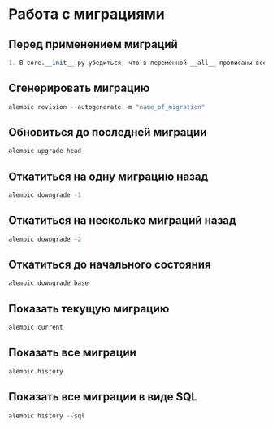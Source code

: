 # Работа с миграциями
## Перед применением миграций
```python
1. В core.__init__.py убедиться, что в переменной __all__ прописаны все модели 
```

## Сгенерировать миграцию
```python
alembic revision --autogenerate -m "name_of_migration" 
```
## Обновиться до последней миграции
```python
alembic upgrade head
```
## Откатиться на одну миграцию назад
```python
alembic downgrade -1
```
## Откатиться на несколько миграций назад
```python
alembic downgrade -2
```
## Откатиться до начального состояния
```python
alembic downgrade base
```
## Показать текущую миграцию
```python
alembic current
```
## Показать все миграции
```python
alembic history
```
## Показать все миграции в виде SQL
```python
alembic history --sql
```